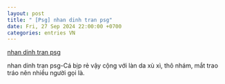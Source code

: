 ```yaml
---
layout: post
title: " [Psg] nhan dinh tran psg"
date: Fri, 27 Sep 2024 22:00:00 +0700
categories: entries VN
---
```

[nhan dinh tran psg](https://www.bienphong.com.vn/2024-09-27-Tr%C3%B9ng%202%20s%E1%BB%91%20G3.htm)

nhan dinh tran psg-Cá bịp rẻ vậy cộng với làn da xù xì, thô nhám, mắt trao tráo nên nhiều người gọi là.

